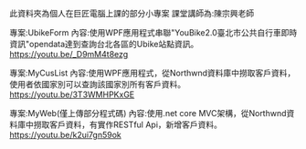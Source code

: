 此資料夾為個人在巨匠電腦上課的部分小專案
課堂講師為:陳宗興老師

專案:UbikeForm
內容:使用WPF應用程式串聯"YouBike2.0臺北市公共自行車即時資訊"opendata達到查詢台北各區的Ubike站點資訊。
https://youtu.be/_D9mM4t8ezg

專案:MyCusList
內容:使用WPF應用程式，從Northwnd資料庫中撈取客戶資料，使用者依國家別可以查詢該國家別所有客戶資料。
https://youtu.be/3T3WMHPKxGE

專案:MyWeb(僅上傳部分程式碼)
內容:使用.net core MVC架構，從Northwnd資料庫中撈取客戶資料，有實作RESTful Api，新增客戶資料。
https://youtu.be/k2ui7gn59ok
